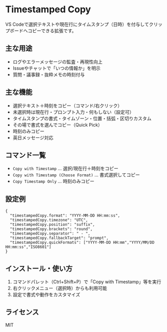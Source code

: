 # Timestamped Copy

VS Codeで選択テキストや現在行にタイムスタンプ（日時）を付与してクリップボードへコピーできる拡張です。

## 主な用途
- ログやエラーメッセージの監査・再現性向上
- Issueやチャットで「いつの情報か」を明示
- 質問・議事録・抜粋メモの時刻付与

## 主な機能
- 選択テキスト＋時刻をコピー（コマンド/右クリック）
- 未選択時は現在行・プロンプト入力・何もしない（設定可）
- タイムスタンプの書式・タイムゾーン・位置・括弧・区切りカスタム
- その場で書式を選んでコピー（Quick Pick）
- 時刻のみコピー
- 英日メッセージ対応

## コマンド一覧
- `Copy with Timestamp` … 選択/現在行＋時刻をコピー
- `Copy with Timestamp (Choose Format)` … 書式選択してコピー
- `Copy Timestamp Only` … 時刻のみコピー

## 設定例
```jsonc
{
  "timestampedCopy.format": "YYYY-MM-DD HH:mm:ss",
  "timestampedCopy.timezone": "UTC",
  "timestampedCopy.position": "suffix",
  "timestampedCopy.brackets": "round",
  "timestampedCopy.separator": " - ",
  "timestampedCopy.fallbackTarget": "prompt",
  "timestampedCopy.quickFormats": ["YYYY-MM-DD HH:mm","YYYY/MM/DD HH:mm:ss","ISO8601"]
}
```

## インストール・使い方
1. コマンドパレット（Ctrl+Shift+P）で「Copy with Timestamp」等を実行
2. 右クリックメニュー（選択時）からも利用可能
3. 設定で書式や動作をカスタマイズ

## ライセンス
MIT
